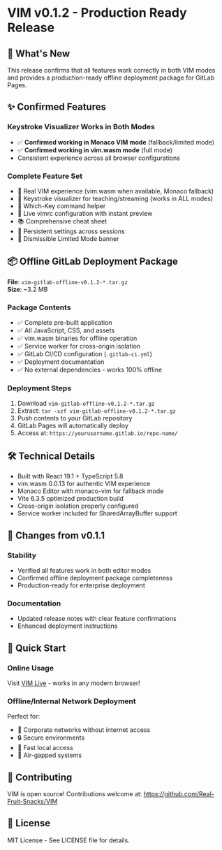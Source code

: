 # VIM v0.1.2 - Production Ready Release

## 🎉 What's New

This release confirms that all features work correctly in both VIM modes and provides a production-ready offline deployment package for GitLab Pages.

## ✨ Confirmed Features

### Keystroke Visualizer Works in Both Modes
- ✅ **Confirmed working in Monaco VIM mode** (fallback/limited mode)
- ✅ **Confirmed working in vim.wasm mode** (full mode)
- Consistent experience across all browser configurations

### Complete Feature Set
- 🎹 Real VIM experience (vim.wasm when available, Monaco fallback)
- 🎥 Keystroke visualizer for teaching/streaming (works in ALL modes)
- 🎯 Which-Key command helper
- 📝 Live vimrc configuration with instant preview
- 📚 Comprehensive cheat sheet
- 💾 Persistent settings across sessions
- 🚫 Dismissible Limited Mode banner

## 📦 Offline GitLab Deployment Package

**File**: `vim-gitlab-offline-v0.1.2-*.tar.gz`  
**Size**: ~3.2 MB  

### Package Contents
- ✅ Complete pre-built application
- ✅ All JavaScript, CSS, and assets
- ✅ vim.wasm binaries for offline operation
- ✅ Service worker for cross-origin isolation
- ✅ GitLab CI/CD configuration (`.gitlab-ci.yml`)
- ✅ Deployment documentation
- ✅ No external dependencies - works 100% offline

### Deployment Steps
1. Download `vim-gitlab-offline-v0.1.2-*.tar.gz`
2. Extract: `tar -xzf vim-gitlab-offline-v0.1.2-*.tar.gz`
3. Push contents to your GitLab repository
4. GitLab Pages will automatically deploy
5. Access at: `https://yourusername.gitlab.io/repo-name/`

## 🛠️ Technical Details

- Built with React 19.1 + TypeScript 5.8
- vim.wasm 0.0.13 for authentic VIM experience
- Monaco Editor with monaco-vim for fallback mode
- Vite 6.3.5 optimized production build
- Cross-origin isolation properly configured
- Service worker included for SharedArrayBuffer support

## 📝 Changes from v0.1.1

### Stability
- Verified all features work in both editor modes
- Confirmed offline deployment package completeness
- Production-ready for enterprise deployment

### Documentation
- Updated release notes with clear feature confirmations
- Enhanced deployment instructions

## 🚀 Quick Start

### Online Usage
Visit [VIM Live](https://real-fruit-snacks.github.io/VIM/) - works in any modern browser!

### Offline/Internal Network Deployment
Perfect for:
- 🏢 Corporate networks without internet access
- 🔒 Secure environments
- 🚀 Fast local access
- 📡 Air-gapped systems

## 🤝 Contributing

VIM is open source! Contributions welcome at:
https://github.com/Real-Fruit-Snacks/VIM

## 📄 License

MIT License - See LICENSE file for details.